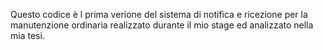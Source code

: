 Questo codice è l prima verione del sistema di notifica e ricezione per la manutenzione ordinaria realizzato durante il mio stage ed analizzato nella mia tesi.
